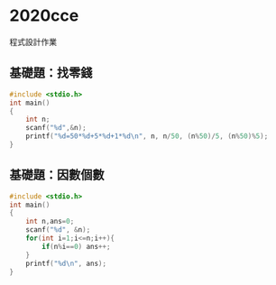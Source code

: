 # 2020cce
程式設計作業

## 基礎題：找零錢
```c
#include <stdio.h>
int main()
{
	int n;
	scanf("%d",&n);
	printf("%d=50*%d+5*%d+1*%d\n", n, n/50, (n%50)/5, (n%50)%5);
}
```

## 基礎題：因數個數
```c
#include <stdio.h>
int main()
{
	int n,ans=0;
	scanf("%d", &n);
	for(int i=1;i<=n;i++){
		if(n%i==0) ans++;
	}
	printf("%d\n", ans);
}
```

